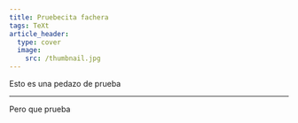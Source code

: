 ```yaml
---
title: Pruebecita fachera
tags: TeXt
article_header:
  type: cover
  image:
    src: /thumbnail.jpg
---
```


Esto es una pedazo de prueba
<!--more-->
---

Pero que prueba